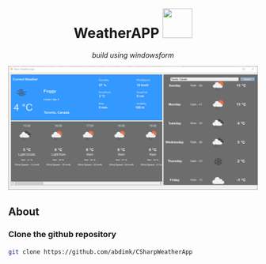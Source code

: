 <div>
    <h1 align="center"> WeatherAPP <img src="BasicWeatherApp/sunny_sun_cloud_weather_cloudy_icon_194237.ico" width="60px" height="60px"></h1> 
</div>

<p align="center"><em>build using windowsform</em></p>
<!-- <p align="center"> </p> -->


<div>
    <img src="preview/Weather%20AppFinal.png" width="600px" height="250px"></h1> 
</div>

## About
<p></p>


### Clone the github repository
```bash
git clone https://github.com/abdimk/CSharpWeatherApp
```



